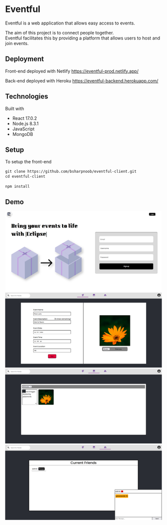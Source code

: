# Eventful

Eventful is a web application that allows easy access to events. 

The aim of this project is to connect people together.<br/> 
Eventful facilitates this by providing a platform that allows users to host and join events.

## Deployment

Front-end deployed with Netlify
https://eventful-prod.netlify.app/

Back-end deployed with Heroku
https://eventful-backend.herokuapp.com/

## Technologies

Built with
- React 17.0.2
- Node.js 8.3.1
- JavaScript
- MongoDB

## Setup

To setup the front-end
```
git clone https://github.com/bsharpnoob/eventful-client.git
cd eventful-client

npm install
```

## Demo
![alt text](https://github.com/bsharpnoob/eventful-client/blob/main/demo/demo1.png?raw=true)
![alt text](https://github.com/bsharpnoob/eventful-client/blob/main/demo/demo2.png?raw=true)
![alt text](https://github.com/bsharpnoob/eventful-client/blob/main/demo/demo3.png?raw=true)
![alt text](https://github.com/bsharpnoob/eventful-client/blob/main/demo/demo4.png?raw=true)


